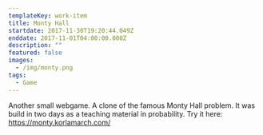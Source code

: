 ```yaml
---
templateKey: work-item
title: Monty Hall
startdate: 2017-11-30T19:20:44.049Z
enddate: 2017-11-01T04:00:00.000Z
description: ""
featured: false
images:
  - /img/monty.png
tags:
  - Game
---
```

Another small webgame. A clone of the famous Monty Hall problem. It was build in two days as a teaching material in probability. Try it here: <https://monty.korlamarch.com/>